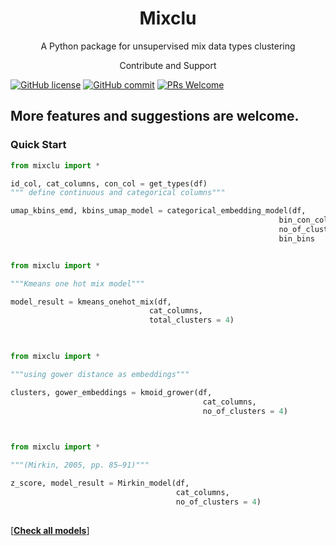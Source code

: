 <h1 align="center">Mixclu </h1>

<p align="center">A Python package for unsupervised mix data types clustering </p>
<p align="center"> Contribute and Support </p>


[![GitHub license](https://img.shields.io/badge/License-Creative%20Commons%20Attribution%204.0%20International-blue)](https://github.com/monk1337/Mixclu/blob/main/README.md)
[![GitHub commit](https://img.shields.io/github/last-commit/monk1337/Mixclu)](https://github.com/monk1337/Mixclu/commits/main)
[![PRs Welcome](https://img.shields.io/badge/PRs-welcome-brightgreen.svg?style=flat-square)](http://makeapullrequest.com)


 ## More features and suggestions are welcome.


### Quick Start

```python
from mixclu import *

id_col, cat_columns, con_col = get_types(df)
""" define continuous and categorical columns"""

umap_kbins_emd, kbins_umap_model = categorical_embedding_model(df, 
                                                            bin_con_columns = con_col, 
                                                            no_of_clusters  = 4,
                                                            bin_bins        = 5)

```


```python

from mixclu import *

"""Kmeans one hot mix model"""

model_result = kmeans_onehot_mix(df, 
                               cat_columns, 
                               total_clusters = 4)
                               
```


```python

from mixclu import *

"""using gower distance as embeddings"""

clusters, gower_embeddings = kmoid_grower(df, 
                                           cat_columns, 
                                           no_of_clusters = 4)
                               
```



```python

from mixclu import *

"""(Mirkin, 2005, pp. 85–91)"""

z_score, model_result = Mirkin_model(df, 
                                     cat_columns, 
                                     no_of_clusters = 4)
                               
```


[[**Check all models**](https://github.com/monk1337/Mixclu/blob/main/All_models_demo.ipynb)]
